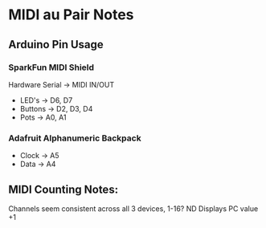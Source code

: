 MIDI au Pair Notes
==================

Arduino Pin Usage
-----------------

### SparkFun MIDI Shield


Hardware Serial -> MIDI IN/OUT
* LED's -> D6, D7
* Buttons -> D2, D3, D4
* Pots -> A0, A1

### Adafruit Alphanumeric Backpack


* Clock -> A5
* Data -> A4

MIDI Counting Notes:
--------------------

Channels seem consistent across all 3 devices, 1-16?
ND Displays PC value +1


